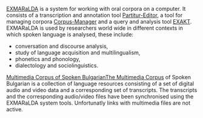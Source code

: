 [EXMARaLDA](https://exmaralda.org/en/about-exmaralda/) is a system for working with oral corpora on a computer. It consists of a transcription and annotation tool [Partitur-Editor](https://exmaralda.org/en/partitur-editor-2/), a tool for managing corpora [Corpus-Manager](https://exmaralda.org/en/corpus-manager-coma-2/) and a query and analysis tool [EXAKT](https://exmaralda.org/en/exakt-3/).
EXMARaLDA is used by researchers world wide in different contexts in which spoken language is analysed, these include:
* conversation and discourse analysis,
* study of language acquisition and multilingualism,
* phonetics and phonology,
* dialectology and sociolinguistics.

[Multimedia Corpus of Spoken BulgarianThe Multimedia Corpus](http://folk.uio.no/kjetilrh/bgspeech/mirrorBGSSGB/bg/resources/multimediacorpus_en.html) of Spoken Bulgarian is a collection of language resources consisting of a set of digital audio and video data and a corresponding set of transcripts. The transcripts and the corresponding audio/video files have been synchronised using the EXMARaLDA system tools. Unfortunatly links with multimedia files are not active.
